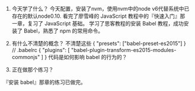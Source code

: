 1. 今天学了什么？
今天配置，安装了nvm，使用nvm中的node v6代替系统中已存在的默认node0.10.
看完了廖雪峰的 JavaScript 教程中的『快速入门』那一章，复习了 JavaScript 基础。
学习了思客教程的安装 Babel 教程，成功安装了 Babel，熟悉了 npm 的常用命令。
2. 有什么不清楚的概念？
不清楚这些
{
  "presets": ["babel-preset-es2015"]
}
// .babelrc
{
 "plugins": [
    "babel-plugin-transform-es2015-modules-commonjs"
  ]
}
代码是如何影响 babel 的行为的？

3. 正在做那个练习？

『安装 babel』那章的练习已做完。